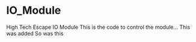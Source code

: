 # IO_Module
High Tech Escape IO Module
This is the code to control the module...
This was added
So was this